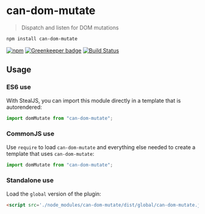 # can-dom-mutate

> Dispatch and listen for DOM mutations

```sh
npm install can-dom-mutate
```

[![npm](https://img.shields.io/npm/v/can-dom-mutate.svg)](https://www.npmjs.com/package/can-dom-mutate)
[![Greenkeeper badge](https://badges.greenkeeper.io/canjs/can-dom-mutate.svg)](https://greenkeeper.io/)
[![Build Status](https://travis-ci.org/canjs/can-dom-mutate.svg?branch=master)](https://travis-ci.org/canjs/can-dom-mutate)

## Usage

### ES6 use

With StealJS, you can import this module directly in a template that is autorendered:

```js
import domMutate from "can-dom-mutate";
```

### CommonJS use

Use `require` to load `can-dom-mutate` and everything else
needed to create a template that uses `can-dom-mutate`:

```js
import domMutate from "can-dom-mutate";
```

### Standalone use

Load the `global` version of the plugin:

```html
<script src='./node_modules/can-dom-mutate/dist/global/can-dom-mutate.js'></script>
```
